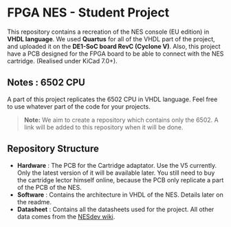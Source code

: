 ﻿

# FPGA NES - Student Project

This repository contains a recreation of the NES console (EU edition) in **VHDL language**. We used **Quartus** for all of the VHDL part of the project, and uploaded it on the **DE1-SoC board RevC (Cyclone V)**. 
Also, this project have a PCB designed for the FPGA board to be able to connect with the NES cartridge. (Realised under KiCad 7.0+). 

## Notes : 6502 CPU

A part of this project replicates the 6502 CPU in VHDL language. Feel free to use whatever part of the code for your projects. 
> **Note:** We aim to create a repository which contains only the 6502. A link will be added to this repository when it will be done.

## Repository Structure

- **Hardware** : The PCB for the Cartridge adaptator. Use the V5 currently. Only the latest version of it will be available later. You still need to buy the cartridge lector himself online, because the PCB only replicate a part of the PCB of the NES.
- **Software** :  Contains the architecture in VHDL of the NES. Details later on the readme.
- **Datasheet** : Contains all the datasheets used for the project. All other data comes from the [NESdev wiki](https://www.nesdev.org/wiki/Nesdev_Wiki).

